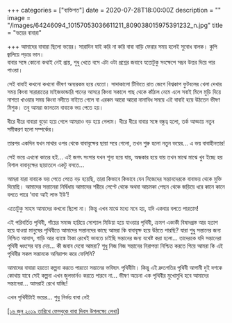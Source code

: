 +++
categories = ["ব্যক্তিগত"]
date = 2020-07-28T18:00:00Z
description = ""
image = "/images/64246094_10157053036611211_809038015975391232_n.jpg"
title = "ভয়ের বাবারা"

+++
আমাদের বাবারা ছিলো ভয়ের। সারাদিন যাই করি না করি বাবা বাড়ি ফেরার সময় হলেই সুবোধ বালক। কুপি জ্বালিয়ে পড়ার ভান।  
বাবার সঙ্গে কোনো কথাই নেই প্রায়, শুধু খেতে বসে এটা ওটা প্রশ্নের জবাবে যতোটুকু সংক্ষেপে সম্ভব উত্তর দিয়ে পার পাওয়া।

সেই বাবাই কখনো কখনো ভীষণ অন্যরকম হয়ে যেতো। সাদাকালো টিভিতে রাত জেগে বিশ্বকাপ ফুটবলের খেলা দেখার সময় কিংবা সারারাতের মাইজভান্ডারি গানের আসরে কিংবা সকালে গাছ থেকে কাঁঠাল নেমে এলে সবাই মিলে মুড়ি দিয়ে নাশতা খাওয়ার সময় কিংবা নদীতে নাইতে গেলে বা এরকম আরো আরো নানাবিধ সময়ে এই বাবাই হয়ে উঠতেন ভীষণ মিশুক। তবু আমরা জানতাম বাবাকে ভয় পেতে হয়।

ধীরে ধীরে বাবারা বুড়ো হয়ে গেলে আমরাও বড় হয়ে গেলাম। ধীরে ধীরে বাবার সঙ্গে বন্ধুত্ব হলো, তর্ক আড্ডায় নতুন সমীকরণ হলো সম্পর্কের।

তারপর একদিন যখন মাথার ওপর থেকে বাবাবৃক্ষের ছায়া সরে গেলো, তখন শুরু হলো নতুন ভয়ের... এ ভয় বাবাহীনতার!

সেই ভয়ে এখনো কাতর হই... এই জগৎ সংসার যখন শূন্য হয়ে যায়, অন্ধকার হয়ে যায় তখন মাঝে মাঝে খুব ইচ্ছে হয় বিশাল বাবাবৃক্ষের ছায়াতলে একটু বসতে...

আমরা যারা বাবাকে ভয় পেতে পেতে বড় হয়েছি, তারা কিভাবে কিভাবে যেন নিজেদের সন্তানদেরকে বাবাভয় থেকে মুক্তি দিয়েছি। আমাদের সন্তানেরা নির্দ্বিধায় আমাদের শরীরে লেপ্টে থেকে অথবা আচমকা পেছন থেকে জড়িয়ে ধরে কানে কানে বলতে পারে ‘বাবা আই লাভ ইউ’!

এতোটুকু সাহস আমাদের কখনো ছিলো না। কিন্তু এখন মাঝে মধ্যে মনে হয়, যদি একবার বলতে পারতাম!

এই পরিবর্তিত পৃথিবী, গাঁয়ের সমাজ হারিয়ে সোশ্যাল মিডিয়া হয়ে যাওয়ার পৃথিবী, ক্রমশ একাকী বিষাদগ্রস্ত আর হতাশ হয়ে যাওয়া মানুষের পৃথিবীতে আমাদের সন্তানদের কাছে আমরা কি বাবাবৃক্ষ হয়ে উঠতে পারছি? যারা শুধু সন্তানের জন্য নিশ্চিত আবাস, গাড়ি আর ব্যাঙ্কে টাকা রেখেই ভাবতে চাইছি সন্তানের জন্য যথেষ্ট করা হলো... তাদেরকে যদি সন্তানেরা পৃথিবী ধ্বংসের দায় দেয়... কী জবাব দেবো আমরা? শুধু নিজ নিজ সন্তানের নিরাপত্তা নিশ্চিত করতে গিয়ে আমরা কি এই পৃথিবীর সকল সন্তানকে অনিরাপদ করে ফেলিনি?

আমাদের বাবারা হয়তো কল্পনা করতে পারতো সন্তানের ভবিষ্যৎ পৃথিবীটা। কিন্তু এই দ্রুতগতির পৃথিবী আগামী দুই দশকে কোথায় যাবে সেই কল্পনা এখন জুলভার্নও করতে পারবে না... ভীষণ অচেনা এক পৃথিবীর মুখোমুখি হবে আমাদের সন্তানেরা... আমরাই রেখে যাচ্ছি!

এখন পৃথিবীটাই ভয়ের... শুধু নির্ভয় বাবা নেই

[\[১৬ জুন ২০১৯ তারিখে ফেসবুকে বাবা দিবস উপলক্ষ্যে লেখা\]](https://www.facebook.com/nazrulbd/posts/10157053036751211)